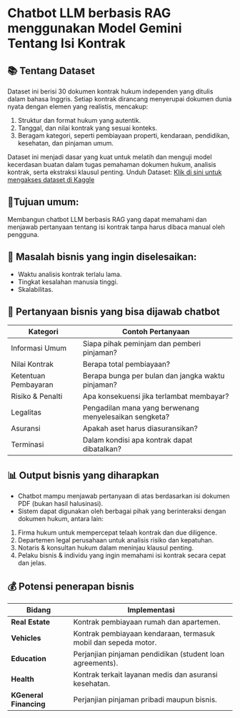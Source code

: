 # Chatbot LLM berbasis RAG menggunakan Model Gemini Tentang Isi Kontrak

## 📚 Tentang Dataset
Dataset ini berisi 30 dokumen kontrak hukum independen yang ditulis dalam bahasa Inggris.
Setiap kontrak dirancang menyerupai dokumen dunia nyata dengan elemen yang realistis, mencakup:
1. Struktur dan format hukum yang autentik.
2. Tanggal, dan nilai kontrak yang sesuai konteks.
3. Beragam kategori, seperti pembiayaan properti, kendaraan, pendidikan, kesehatan, dan pinjaman umum.

Dataset ini menjadi dasar yang kuat untuk melatih dan menguji model kecerdasan buatan dalam tugas pemahaman dokumen hukum, analisis kontrak, serta ekstraksi klausul penting. Unduh Dataset: [Klik di sini untuk mengakses dataset di Kaggle](https://www.kaggle.com/datasets/juniorbueno/synthetic-data-contracts)

## 🎯Tujuan umum:
Membangun chatbot LLM berbasis RAG yang dapat memahami dan menjawab pertanyaan tentang isi kontrak tanpa harus dibaca manual oleh pengguna.

## 💼 Masalah bisnis yang ingin diselesaikan:
* Waktu analisis kontrak terlalu lama.
* Tingkat kesalahan manusia tinggi.
* Skalabilitas.

## 🧠 Pertanyaan bisnis yang bisa dijawab chatbot

| Kategori             | Contoh Pertanyaan                                      |
| -------------------- | ------------------------------------------------------ |
| Informasi Umum       | Siapa pihak peminjam dan pemberi pinjaman?             |
| Nilai Kontrak        | Berapa total pembiayaan?                               |
| Ketentuan Pembayaran | Berapa bunga per bulan dan jangka waktu pinjaman?      |
| Risiko & Penalti     | Apa konsekuensi jika terlambat membayar?               |
| Legalitas            | Pengadilan mana yang berwenang menyelesaikan sengketa? |
| Asuransi             | Apakah aset harus diasuransikan?                       |
| Terminasi            | Dalam kondisi apa kontrak dapat dibatalkan?            |

## 📊 Output bisnis yang diharapkan
* Chatbot mampu menjawab pertanyaan di atas berdasarkan isi dokumen PDF (bukan hasil halusinasi).
* Sistem dapat digunakan oleh berbagai pihak yang berinteraksi dengan dokumen hukum, antara lain:
 1. Firma hukum untuk mempercepat telaah kontrak dan due diligence.
 2. Departemen legal perusahaan untuk analisis risiko dan kepatuhan.
 3. Notaris & konsultan hukum dalam meninjau klausul penting.
 4. Pelaku bisnis & individu yang ingin memahami isi kontrak secara cepat dan jelas.

## 💰 Potensi penerapan bisnis
| Bidang                  | Implementasi                                                   |
| ----------------------- | -------------------------------------------------------------- |
| **Real Estate**         | Kontrak pembiayaan rumah dan apartemen.                        |
| **Vehicles**            | Kontrak pembiayaan kendaraan, termasuk mobil dan sepeda motor. |
| **Education**           | Perjanjian pinjaman pendidikan (student loan agreements).      |
| **Health**              | Kontrak terkait layanan medis dan asuransi kesehatan.          |
| **KGeneral Financing**  | Perjanjian pinjaman pribadi maupun bisnis.                     |

